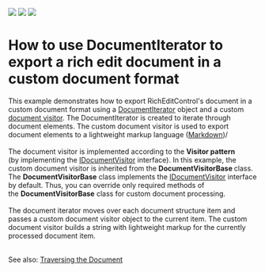 <!-- default badges list -->
![](https://img.shields.io/endpoint?url=https://codecentral.devexpress.com/api/v1/VersionRange/134077062/17.2.3%2B)
[![](https://img.shields.io/badge/Open_in_DevExpress_Support_Center-FF7200?style=flat-square&logo=DevExpress&logoColor=white)](https://supportcenter.devexpress.com/ticket/details/T632549)
[![](https://img.shields.io/badge/📖_How_to_use_DevExpress_Examples-e9f6fc?style=flat-square)](https://docs.devexpress.com/GeneralInformation/403183)
<!-- default badges end -->
# How to use DocumentIterator to export a rich edit document in a custom document format


<p>This example demonstrates how to export RichEditControl's document in a custom document format using a <a href="http://help.devexpress.com/#CoreLibraries/clsDevExpressXtraRichEditAPINativeDocumentIteratortopic">DocumentIterator</a> object and a custom <a href="https://documentation.devexpress.com/CoreLibraries/DevExpress.XtraRichEdit.API.Native.IDocumentVisitor.class">document visitor</a>. The DocumentIterator is created to iterate through document elements. The custom document visitor is used to export document elements to a lightweight markup language (<a href="https://en.wikipedia.org/wiki/Markdown">Markdown</a>)/<br><br>The document visitor is implemented according to the <strong>Visitor pattern </strong>(by implementing the <a href="https://documentation.devexpress.com/CoreLibraries/DevExpress.XtraRichEdit.API.Native.IDocumentVisitor.class">IDocumentVisitor</a> interface). In this example, the custom document visitor is inherited from the <strong>DocumentVisitorBase </strong>class. The <strong>DocumentVisitorBase</strong> class implements the <a href="https://documentation.devexpress.com/CoreLibraries/DevExpress.XtraRichEdit.API.Native.IDocumentVisitor.class">IDocumentVisitor</a> interface by default. Thus, you can override only required methods of the <strong>DocumentVisitorBase</strong> class for custom document processing.<br><br>The document iterator moves over each document structure item and passes a custom document visitor object to the current item. The custom document visitor builds a string with lightweight markup for the currently processed document item.</p>
<br>See also: <a href="https://documentation.devexpress.com/WindowsForms/116746/Controls-and-Libraries/Rich-Text-Editor/Traversing-the-Document">Traversing the Document</a>

<br/>


